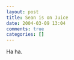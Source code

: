```yaml
---
layout: post
title: Sean is on Juice
date: 2004-03-09 13:04
comments: true
categories: []
---
```

Ha ha.
